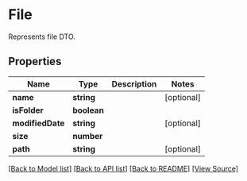 # File
Represents file DTO.

## Properties
Name | Type | Description | Notes
------------ | ------------- | ------------- | -------------
**name** | **string** |  | [optional]
**isFolder** | **boolean** |  | 
**modifiedDate** | **string** |  | [optional]
**size** | **number** |  | 
**path** | **string** |  | [optional]

[[Back to Model list]](../README.md#documentation-for-models) [[Back to API list]](../README.md#documentation-for-api-endpoints) [[Back to README]](../README.md) [[View Source]](../src/models/file.ts)

